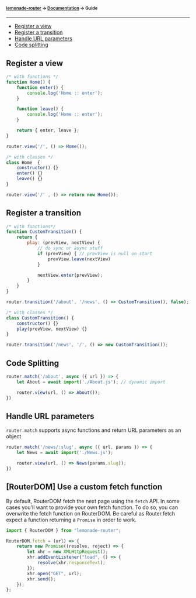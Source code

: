 #### <sup>[lemonade-router](../README.md) → [Documentation](./README.md) → Guide</sup>

---

- [Register a view](#register-a-view)
- [Register a transition](#register-a-transition)
- [Handle URL parameters](#handle-url-parameters)
- [Code splitting](#code-splitting)

## Register a view
```js
/* with functions */
function Home() {
    function enter() {
        console.log('Home :: enter');
    }

    function leave() {
        console.log('Home :: enter');
    }

    return { enter, leave };
}

router.view('/', () => Home());

/* with classes */
class Home  {
    constructor() {}
    enter() {}
    leave() {}
}

router.view('/' , () => return new Home());
```

## Register a transition
```js
/* with functions*/
function CustomTransition() {
    return {
        play: (prevView, nextView) {
            // do sync or async stuff
            if (prevView) { // prevView is null on start
                prevView.leave(nextView)
            }

            nextView.enter(prevView);
        }
    }
}

router.transition('/about', '/news', () => CustomTransition(), false);

/* with classes */
class CustomTransition() {
    constructor() {}
    play(prevView, nextView) {}
}

router.transition('/news', '/', () => new CustomTransition());
```

## Code Splitting
```js
router.match('/about', async ({ url }) => {
    let About = await import('./About.js'); // dynamic import

    router.view(url, () => About());
})
```

## Handle URL parameters
`router.match` supports async functions and return URL parameters as an object
```js
router.match('/news/:slug', async ({ url, params }) => {
    let News = await import('./News.js');

    router.view(url, () => News(params.slug));
}) 
```

## [RouterDOM] Use a custom fetch function
By default, RouterDOM fetch the next page using the `fetch` API. In some cases you'll want to provide your own fetch function. To do so, you can overwrite the fetch function on RouterDOM. Be careful as Router.fetch expect a function returning a `Promise` in order to work.

```js
import { RouterDOM } from "lemonade-router";

RouterDOM.fetch = (url) => {
    return new Promise((resolve, reject) => {
        let xhr = new XMLHttpRequest();
        xhr.addEventListener("load", () => {
            resolve(xhr.responseText);
        });
        xhr.open("GET", url);
        xhr.send();
    });
};
```